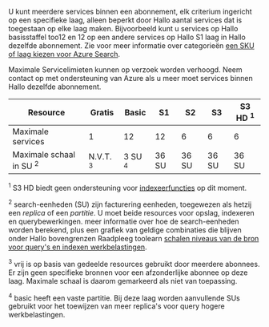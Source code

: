 U kunt meerdere services binnen een abonnement, elk criterium ingericht op een specifieke laag, alleen beperkt door Hallo aantal services dat is toegestaan op elke laag maken. Bijvoorbeeld kunt u services op Hallo basisstaffel too12 en 12 op een andere services op Hallo S1 laag in Hallo dezelfde abonnement. Zie voor meer informatie over categorieën [een SKU of laag kiezen voor Azure Search](../articles/search/search-sku-tier.md).

Maximale Servicelimieten kunnen op verzoek worden verhoogd. Neem contact op met ondersteuning van Azure als u meer moet services binnen Hallo dezelfde abonnement.

| Resource | Gratis | Basic | S1 | S2 | S3 | S3 HD <sup>1</sup> |
| --- | --- | --- | --- | --- | --- | --- |
| Maximale services |1 |12 |12 |6 |6 |6 |
| Maximale schaal in SU <sup>2</sup> |N.V.T. <sup>3</sup> |3 SU <sup>4</sup> |36 SU |36 SU |36 SU |36 SU |

<sup>1</sup> S3 HD biedt geen ondersteuning voor [indexeerfuncties](../articles/search/search-indexer-overview.md) op dit moment. 

<sup>2</sup> search-eenheden (SU) zijn facturering eenheden, toegewezen als hetzij een *replica* of een *partitie*. U moet beide resources voor opslag, indexeren en querybewerkingen. meer informatie over hoe de search-eenheden worden berekend, plus een grafiek van geldige combinaties die blijven onder Hallo bovengrenzen Raadpleeg toolearn [schalen niveaus van de bron voor query's en indexen werkbelastingen](../articles/search/search-capacity-planning.md). 

<sup>3</sup> vrij is op basis van gedeelde resources gebruikt door meerdere abonnees. Er zijn geen specifieke bronnen voor een afzonderlijke abonnee op deze laag. Maximale schaal is daarom gemarkeerd als niet van toepassing.

<sup>4</sup> basic heeft een vaste partitie. Bij deze laag worden aanvullende SUs gebruikt voor het toewijzen van meer replica's voor query hogere werkbelastingen.

